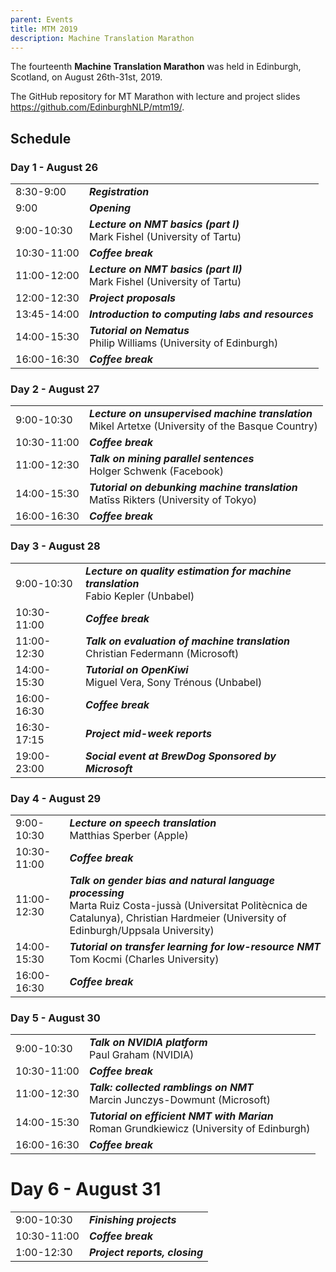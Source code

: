 ```yaml
---
parent: Events
title: MTM 2019
description: Machine Translation Marathon
---
```


The fourteenth **Machine Translation Marathon** was held in Edinburgh, Scotland, on August 26th-31st, 2019.

The GitHub repository for MT Marathon with lecture and project slides https://github.com/EdinburghNLP/mtm19/.

## Schedule

### Day 1 -	August 26
| | |
| -- | -- |
| 8:30-9:00 |	_**Registration**_ |
| 9:00 |	_**Opening**_ |
| 9:00-10:30 |	_**Lecture on NMT basics (part I)**_ <br>Mark Fishel (University of Tartu) |
| 10:30-11:00 |	_**Coffee break**_ |
| 11:00-12:00 |	_**Lecture on NMT basics (part II)**_ <br>Mark Fishel (University of Tartu) |
| 12:00-12:30 |	_**Project proposals**_ |
| 13:45-14:00 |	_**Introduction to computing labs and resources**_ |
| 14:00-15:30 |	_**Tutorial on Nematus**_ <br>Philip Williams (University of Edinburgh) |
| 16:00-16:30 |	_**Coffee break**_ |

### Day 2 -	August 27
| | |
| -- | -- |
| 9:00-10:30 | _**Lecture on unsupervised machine translation**_ <br>Mikel Artetxe (University of the Basque Country) |
| 10:30-11:00 | _**Coffee break**_ |
| 11:00-12:30 | _**Talk on mining parallel sentences**_ <br>Holger Schwenk (Facebook) |
| 14:00-15:30 | _**Tutorial on debunking machine translation**_ <br>Matīss Rikters (University of Tokyo) |
| 16:00-16:30 | _**Coffee break**_ |

### Day 3 -	August 28
| | |
| -- | -- |
| 9:00-10:30 | _**Lecture on quality estimation for machine translation**_ <br>Fabio Kepler (Unbabel) |
| 10:30-11:00 | _**Coffee break**_ |
| 11:00-12:30 | _**Talk on evaluation of machine translation**_ <br>Christian Federmann (Microsoft) |
| 14:00-15:30 | _**Tutorial on OpenKiwi**_ <br>Miguel Vera, Sony Trénous (Unbabel) |
| 16:00-16:30 | _**Coffee break**_ |
| 16:30-17:15 | _**Project mid-week reports**_ |
| 19:00-23:00 | _**Social event at BrewDog Sponsored by Microsoft**_ |

### Day 4	- August 29
| | |
| -- | -- |
| 9:00-10:30 | _**Lecture on speech translation**_ <br>Matthias Sperber (Apple) |
| 10:30-11:00 | _**Coffee break**_ |
| 11:00-12:30 | _**Talk on gender bias and natural language processing**_ <br>Marta Ruiz Costa-jussà (Universitat Politècnica de Catalunya), Christian Hardmeier (University of Edinburgh/Uppsala University) |
| 14:00-15:30 | _**Tutorial on transfer learning for low-resource NMT**_ <br>Tom Kocmi (Charles University) |
| 16:00-16:30 | _**Coffee break**_ |

### Day 5 -	August 30
| | |
| -- | -- |
| 9:00-10:30 | _**Talk on NVIDIA platform**_ <br>Paul Graham (NVIDIA) |
| 10:30-11:00 | _**Coffee break**_ |
| 11:00-12:30 | _**Talk: collected ramblings on NMT**_ <br>Marcin Junczys-Dowmunt (Microsoft) |
| 14:00-15:30 | _**Tutorial on efficient NMT with Marian**_ <br>Roman Grundkiewicz (University of Edinburgh) |
| 16:00-16:30 | _**Coffee break**_ |

# Day 6 - August 31
| | |
| -- | -- |
| 9:00-10:30 | _**Finishing projects**_ |
| 10:30-11:00 | _**Coffee break**_ |
| 1:00-12:30 | _**Project reports, closing**_ |
